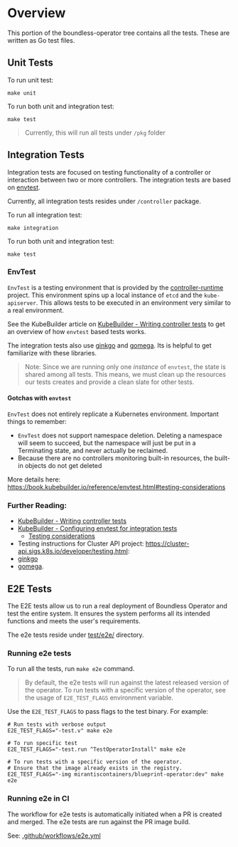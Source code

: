# Overview

This portion of the boundless-operator tree contains all the tests. 
These are written as Go test files.

## Unit Tests

To run unit test:
```shell
make unit
``` 

To run both unit and integration test:
```shell
make test
```

> Currently, this will run all tests under `/pkg` folder

## Integration Tests

Integration tests are focused on testing functionality of a controller or interaction between two or more controllers. 
The integration tests are based on [envtest](https://github.com/kubernetes-sigs/controller-runtime/tree/main/pkg/envtest).

Currently, all integration tests resides under `/controller` package. 

To run all integration test:
```shell
make integration
```

To run both unit and integration test:
```shell
make test
```

### EnvTest

`EnvTest` is a testing environment that is provided by the [controller-runtime](https://github.com/kubernetes-sigs/controller-runtime
) project. This environment spins up a local instance of `etcd` and the `kube-apiserver`. This allows tests to be 
executed in an environment very similar to a real environment.

See the KubeBuilder article on [KubeBuilder - Writing controller tests](https://kubebuilder.io/cronjob-tutorial/writing-tests) to get an overview
of how `envtest` based tests works.

The integration tests also use [ginkgo](https://onsi.github.io/ginkgo/) and [gomega](https://onsi.github.io/gomega/). 
Its is helpful to get familiarize with these libraries.

> Note: Since we are running only one _instance_ of `envtest`, the state is shared among all tests. This means, we must
clean up the resources our tests creates and provide a clean slate for other tests.

#### Gotchas with `envtest`

`EnvTest` does not entirely replicate a Kubernetes environment. Important things to remember:
* `EnvTest` does not support namespace deletion. Deleting a namespace will seem to succeed, but the namespace will just be put in a Terminating state, and never actually be reclaimed.
* Because there are no controllers monitoring built-in resources, the built-in objects do not get deleted

More details here: https://book.kubebuilder.io/reference/envtest.html#testing-considerations

### Further Reading:
* [KubeBuilder - Writing controller tests](https://kubebuilder.io/cronjob-tutorial/writing-tests )
* [KubeBuilder - Configuring envtest for integration tests](https://book.kubebuilder.io/reference/envtest.html)
  * [Testing considerations](https://book.kubebuilder.io/reference/envtest.html#testing-considerations)
* Testing instructions for Cluster API project: https://cluster-api.sigs.k8s.io/developer/testing.html: 
* [ginkgo](https://onsi.github.io/ginkgo/) 
* [gomega](https://onsi.github.io/gomega/).

## E2E Tests

The E2E tests allow us to run a real deployment of Boundless Operator
and test the entire system. It ensures the system performs all its 
intended functions and meets the user's requirements.

The e2e tests reside under [test/e2e/](e2e) directory.

### Running e2e tests
To run all the tests, run `make e2e` command. 

> By default, the e2e tests will run against the latest released version of the operator. To run tests with a specific version of the operator, see the usage of `E2E_TEST_FLAGS` environment variable.

Use the `E2E_TEST_FLAGS` to pass flags to the test binary. For example:
```shell
# Run tests with verbose output
E2E_TEST_FLAGS="-test.v" make e2e

# To run specific test
E2E_TEST_FLAGS="-test.run ^TestOperatorInstall" make e2e

# To run tests with a specific version of the operator.
# Ensure that the image already exists in the registry.
E2E_TEST_FLAGS="-img mirantiscontainers/blueprint-operator:dev" make e2e
```

### Running e2e in CI
The workflow for e2e tests is automatically initiated when a PR is created and merged. 
The e2e tests are run against the PR image build.

See: [.github/workflows/e2e.yml](..%2F.github%2Fworkflows%2Fe2e.yml)
